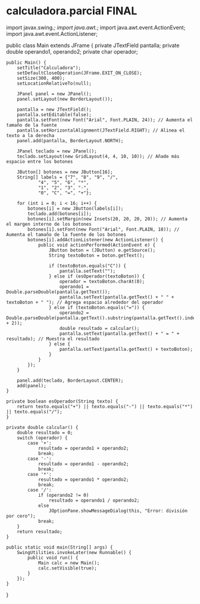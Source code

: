 # calculadora.parcial FINAL
import javax.swing.*;
import java.awt.*;
import java.awt.event.ActionEvent;
import java.awt.event.ActionListener;

public class Main extends JFrame {
    private JTextField pantalla;
    private double operando1, operando2;
    private char operador;

    public Main() {
        setTitle("Calculadora");
        setDefaultCloseOperation(JFrame.EXIT_ON_CLOSE);
        setSize(300, 400);
        setLocationRelativeTo(null);

        JPanel panel = new JPanel();
        panel.setLayout(new BorderLayout());

        pantalla = new JTextField();
        pantalla.setEditable(false);
        pantalla.setFont(new Font("Arial", Font.PLAIN, 24)); // Aumenta el tamaño de la fuente
        pantalla.setHorizontalAlignment(JTextField.RIGHT); // Alinea el texto a la derecha
        panel.add(pantalla, BorderLayout.NORTH);

        JPanel teclado = new JPanel();
        teclado.setLayout(new GridLayout(4, 4, 10, 10)); // Añade más espacio entre los botones

        JButton[] botones = new JButton[16];
        String[] labels = {"7", "8", "9", "/",
                "4", "5", "6", "*",
                "1", "2", "3", "-",
                "0", "C", "=", "+"};

        for (int i = 0; i < 16; i++) {
            botones[i] = new JButton(labels[i]);
            teclado.add(botones[i]);
            botones[i].setMargin(new Insets(20, 20, 20, 20)); // Aumenta el margen interno de los botones
            botones[i].setFont(new Font("Arial", Font.PLAIN, 18)); // Aumenta el tamaño de la fuente de los botones
            botones[i].addActionListener(new ActionListener() {
                public void actionPerformed(ActionEvent e) {
                    JButton boton = (JButton) e.getSource();
                    String textoBoton = boton.getText();

                    if (textoBoton.equals("C")) {
                        pantalla.setText("");
                    } else if (esOperador(textoBoton)) {
                        operador = textoBoton.charAt(0);
                        operando1 = Double.parseDouble(pantalla.getText());
                        pantalla.setText(pantalla.getText() + " " + textoBoton + " "); // Agrega espacio alrededor del operador
                    } else if (textoBoton.equals("=")) {
                        operando2 = Double.parseDouble(pantalla.getText().substring(pantalla.getText().indexOf(operador) + 2));
                        double resultado = calcular();
                        pantalla.setText(pantalla.getText() + " = " + resultado); // Muestra el resultado
                    } else {
                        pantalla.setText(pantalla.getText() + textoBoton);
                    }
                }
            });
        }

        panel.add(teclado, BorderLayout.CENTER);
        add(panel);
    }

    private boolean esOperador(String texto) {
        return texto.equals("+") || texto.equals("-") || texto.equals("*") || texto.equals("/");
    }

    private double calcular() {
        double resultado = 0;
        switch (operador) {
            case '+':
                resultado = operando1 + operando2;
                break;
            case '-':
                resultado = operando1 - operando2;
                break;
            case '*':
                resultado = operando1 * operando2;
                break;
            case '/':
                if (operando2 != 0)
                    resultado = operando1 / operando2;
                else
                    JOptionPane.showMessageDialog(this, "Error: división por cero");
                break;
        }
        return resultado;
    }

    public static void main(String[] args) {
        SwingUtilities.invokeLater(new Runnable() {
            public void run() {
                Main calc = new Main();
                calc.setVisible(true);
            }
        });
    }
}
